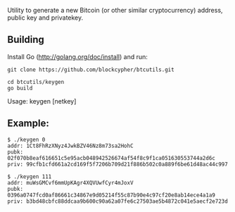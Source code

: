 Utility to generate a new Bitcoin (or other similar cryptocurrency) address, public key and privatekey.


Building
--------

Install Go (http://golang.org/doc/install) and run:

```shell
git clone https://github.com/blockcypher/btcutils.git

cd btcutils/keygen
go build
```


Usage: keygen [netkey]

Example:
-------

```shell
$ ./keygen 0
addr: 1Ct8FhRzXNyz4JwkBZV46Nz8m73sa2HohC
pubk: 02f070b8eaf616651c5e95acb048942526674af54f8c9f1ca051630553744a2d6c
priv: 99cfb1cfd661a2cd169f5f7206b709d21f886b502c0a889f6be61d48ac44c997

$ ./keygen 111
addr: muWsGMCvf6mmUpKAgr4XQVUwfCyr4mJoxV
pubk: 0396a0747fcd0af86661c34867e9d05214f55c87b90e4c97cf20e8ab14ece4a1a9
priv: b3bd48cbfc88ddcaa9b600c90a62a07fe6c27503ae5b4872c041e5aecf2e723d
```
